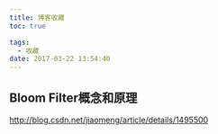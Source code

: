 ```yaml
---
title: 博客收藏
toc: true

tags:
  - 收藏
date: 2017-03-22 13:54:40
---
```


## Bloom Filter概念和原理
http://blog.csdn.net/jiaomeng/article/details/1495500